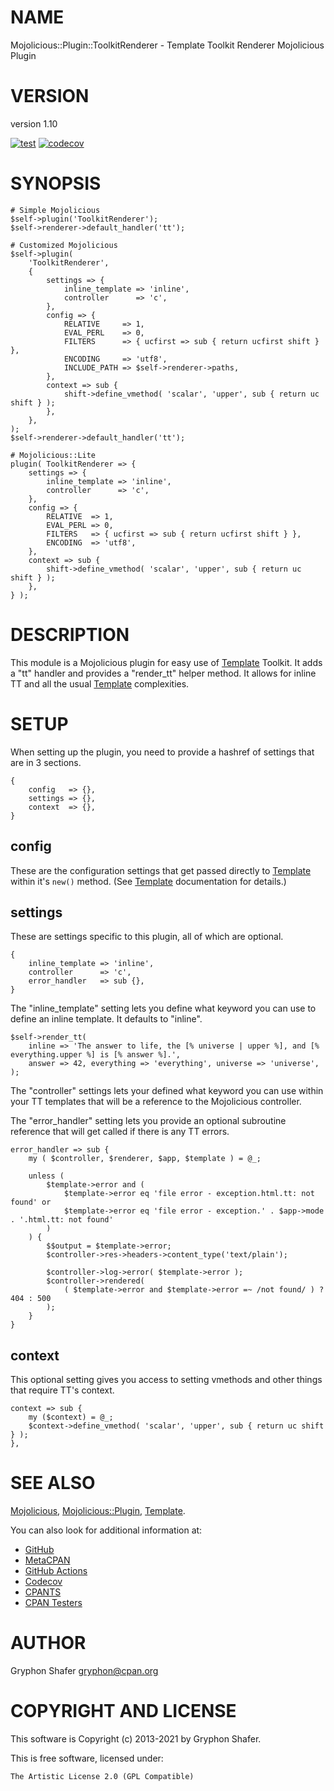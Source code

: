 # NAME

Mojolicious::Plugin::ToolkitRenderer - Template Toolkit Renderer Mojolicious Plugin

# VERSION

version 1.10

[![test](https://github.com/gryphonshafer/Mojo-Plugin-Toolkit/workflows/test/badge.svg)](https://github.com/gryphonshafer/Mojo-Plugin-Toolkit/actions?query=workflow%3Atest)
[![codecov](https://codecov.io/gh/gryphonshafer/Mojo-Plugin-Toolkit/graph/badge.svg)](https://codecov.io/gh/gryphonshafer/Mojo-Plugin-Toolkit)

# SYNOPSIS

    # Simple Mojolicious
    $self->plugin('ToolkitRenderer');
    $self->renderer->default_handler('tt');

    # Customized Mojolicious
    $self->plugin(
        'ToolkitRenderer',
        {
            settings => {
                inline_template => 'inline',
                controller      => 'c',
            },
            config => {
                RELATIVE     => 1,
                EVAL_PERL    => 0,
                FILTERS      => { ucfirst => sub { return ucfirst shift } },
                ENCODING     => 'utf8',
                INCLUDE_PATH => $self->renderer->paths,
            },
            context => sub {
                shift->define_vmethod( 'scalar', 'upper', sub { return uc shift } );
            },
        },
    );
    $self->renderer->default_handler('tt');

    # Mojolicious::Lite
    plugin( ToolkitRenderer => {
        settings => {
            inline_template => 'inline',
            controller      => 'c',
        },
        config => {
            RELATIVE  => 1,
            EVAL_PERL => 0,
            FILTERS   => { ucfirst => sub { return ucfirst shift } },
            ENCODING  => 'utf8',
        },
        context => sub {
            shift->define_vmethod( 'scalar', 'upper', sub { return uc shift } );
        },
    } );

# DESCRIPTION

This module is a Mojolicious plugin for easy use of [Template](https://metacpan.org/pod/Template) Toolkit. It
adds a "tt" handler and provides a "render\_tt" helper method. It allows for
inline TT and all the usual [Template](https://metacpan.org/pod/Template) complexities.

# SETUP

When setting up the plugin, you need to provide a hashref of settings that
are in 3 sections.

    {
        config   => {},
        settings => {},
        context  => {},
    }

## config

These are the configuration settings that get passed directly to [Template](https://metacpan.org/pod/Template)
within it's `new()` method. (See [Template](https://metacpan.org/pod/Template) documentation for details.)

## settings

These are settings specific to this plugin, all of which are optional.

    {
        inline_template => 'inline',
        controller      => 'c',
        error_handler   => sub {},
    }

The "inline\_template" setting lets you define what keyword you can use to
define an inline template. It defaults to "inline".

    $self->render_tt(
        inline => 'The answer to life, the [% universe | upper %], and [% everything.upper %] is [% answer %].',
        answer => 42, everything => 'everything', universe => 'universe',
    );

The "controller" settings lets your defined what keyword you can use within your
TT templates that will be a reference to the Mojolicious controller.

The "error\_handler" setting lets you provide an optional subroutine reference
that will get called if there is any TT errors.

    error_handler => sub {
        my ( $controller, $renderer, $app, $template ) = @_;

        unless (
            $template->error and (
                $template->error eq 'file error - exception.html.tt: not found' or
                $template->error eq 'file error - exception.' . $app->mode . '.html.tt: not found'
            )
        ) {
            $$output = $template->error;
            $controller->res->headers->content_type('text/plain');

            $controller->log->error( $template->error );
            $controller->rendered(
                ( $template->error and $template->error =~ /not found/ ) ? 404 : 500
            );
        }
    }

## context

This optional setting gives you access to setting vmethods and other things that
require TT's context.

    context => sub {
        my ($context) = @_;
        $context->define_vmethod( 'scalar', 'upper', sub { return uc shift } );
    },

# SEE ALSO

[Mojolicious](https://metacpan.org/pod/Mojolicious), [Mojolicious::Plugin](https://metacpan.org/pod/Mojolicious%3A%3APlugin), [Template](https://metacpan.org/pod/Template).

You can also look for additional information at:

- [GitHub](https://github.com/gryphonshafer/Mojo-Plugin-Toolkit)
- [MetaCPAN](https://metacpan.org/pod/Mojolicious::Plugin::ToolkitRenderer)
- [GitHub Actions](https://github.com/gryphonshafer/Mojo-Plugin-Toolkit/actions)
- [Codecov](https://codecov.io/gh/gryphonshafer/Mojo-Plugin-Toolkit)
- [CPANTS](http://cpants.cpanauthors.org/dist/Mojo-Plugin-Toolkit)
- [CPAN Testers](http://www.cpantesters.org/distro/M/Mojo-Plugin-Toolkit.html)

# AUTHOR

Gryphon Shafer <gryphon@cpan.org>

# COPYRIGHT AND LICENSE

This software is Copyright (c) 2013-2021 by Gryphon Shafer.

This is free software, licensed under:

    The Artistic License 2.0 (GPL Compatible)
